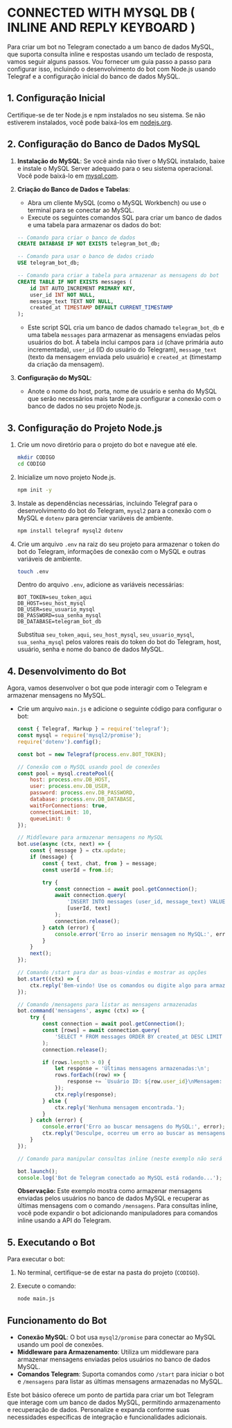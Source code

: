 # CONNECTED WITH MYSQL DB ( INLINE AND REPLY KEYBOARD ) 
Para criar um bot no Telegram conectado a um banco de dados MySQL, que suporta consulta inline e respostas usando um teclado de resposta, vamos seguir alguns passos. Vou fornecer um guia passo a passo para configurar isso, incluindo o desenvolvimento do bot com Node.js usando Telegraf e a configuração inicial do banco de dados MySQL.

## 1. Configuração Inicial
Certifique-se de ter Node.js e npm instalados no seu sistema. Se não estiverem instalados, você pode baixá-los em [nodejs.org](https://nodejs.org/).

## 2. Configuração do Banco de Dados MySQL
1. **Instalação do MySQL**: Se você ainda não tiver o MySQL instalado, baixe e instale o MySQL Server adequado para o seu sistema operacional. Você pode baixá-lo em [mysql.com](https://www.mysql.com/downloads/).

2. **Criação do Banco de Dados e Tabelas**:
   - Abra um cliente MySQL (como o MySQL Workbench) ou use o terminal para se conectar ao MySQL.
   - Execute os seguintes comandos SQL para criar um banco de dados e uma tabela para armazenar os dados do bot:

   ```sql
   -- Comando para criar o banco de dados
   CREATE DATABASE IF NOT EXISTS telegram_bot_db;

   -- Comando para usar o banco de dados criado
   USE telegram_bot_db;

   -- Comando para criar a tabela para armazenar as mensagens do bot
   CREATE TABLE IF NOT EXISTS messages (
       id INT AUTO_INCREMENT PRIMARY KEY,
       user_id INT NOT NULL,
       message_text TEXT NOT NULL,
       created_at TIMESTAMP DEFAULT CURRENT_TIMESTAMP
   );
   ```

   - Este script SQL cria um banco de dados chamado `telegram_bot_db` e uma tabela `messages` para armazenar as mensagens enviadas pelos usuários do bot. A tabela inclui campos para `id` (chave primária auto incrementada), `user_id` (ID do usuário do Telegram), `message_text` (texto da mensagem enviada pelo usuário) e `created_at` (timestamp da criação da mensagem).

3. **Configuração do MySQL**:
   - Anote o nome do host, porta, nome de usuário e senha do MySQL que serão necessários mais tarde para configurar a conexão com o banco de dados no seu projeto Node.js.

## 3. Configuração do Projeto Node.js
1. Crie um novo diretório para o projeto do bot e navegue até ele.

   ```bash
   mkdir CODIGO
   cd CODIGO
   ```

2. Inicialize um novo projeto Node.js.

   ```bash
   npm init -y
   ```

3. Instale as dependências necessárias, incluindo Telegraf para o desenvolvimento do bot do Telegram, `mysql2` para a conexão com o MySQL e `dotenv` para gerenciar variáveis de ambiente.

   ```bash
   npm install telegraf mysql2 dotenv
   ```

4. Crie um arquivo `.env` na raiz do seu projeto para armazenar o token do bot do Telegram, informações de conexão com o MySQL e outras variáveis de ambiente.

   ```bash
   touch .env
   ```

   Dentro do arquivo `.env`, adicione as variáveis necessárias:

   ```
   BOT_TOKEN=seu_token_aqui
   DB_HOST=seu_host_mysql
   DB_USER=seu_usuario_mysql
   DB_PASSWORD=sua_senha_mysql
   DB_DATABASE=telegram_bot_db
   ```

   Substitua `seu_token_aqui`, `seu_host_mysql`, `seu_usuario_mysql`, `sua_senha_mysql` pelos valores reais do token do bot do Telegram, host, usuário, senha e nome do banco de dados MySQL.

## 4. Desenvolvimento do Bot
Agora, vamos desenvolver o bot que pode interagir com o Telegram e armazenar mensagens no MySQL.

- Crie um arquivo `main.js` e adicione o seguinte código para configurar o bot:

   ```javascript
   const { Telegraf, Markup } = require('telegraf');
   const mysql = require('mysql2/promise');
   require('dotenv').config();

   const bot = new Telegraf(process.env.BOT_TOKEN);

   // Conexão com o MySQL usando pool de conexões
   const pool = mysql.createPool({
       host: process.env.DB_HOST,
       user: process.env.DB_USER,
       password: process.env.DB_PASSWORD,
       database: process.env.DB_DATABASE,
       waitForConnections: true,
       connectionLimit: 10,
       queueLimit: 0
   });

   // Middleware para armazenar mensagens no MySQL
   bot.use(async (ctx, next) => {
       const { message } = ctx.update;
       if (message) {
           const { text, chat, from } = message;
           const userId = from.id;

           try {
               const connection = await pool.getConnection();
               await connection.query(
                   'INSERT INTO messages (user_id, message_text) VALUES (?, ?)',
                   [userId, text]
               );
               connection.release();
           } catch (error) {
               console.error('Erro ao inserir mensagem no MySQL:', error);
           }
       }
       next();
   });

   // Comando /start para dar as boas-vindas e mostrar as opções
   bot.start((ctx) => {
       ctx.reply('Bem-vindo! Use os comandos ou digite algo para armazenar no banco de dados.');
   });

   // Comando /mensagens para listar as mensagens armazenadas
   bot.command('mensagens', async (ctx) => {
       try {
           const connection = await pool.getConnection();
           const [rows] = await connection.query(
               'SELECT * FROM messages ORDER BY created_at DESC LIMIT 5'
           );
           connection.release();

           if (rows.length > 0) {
               let response = 'Últimas mensagens armazenadas:\n';
               rows.forEach((row) => {
                   response += `Usuário ID: ${row.user_id}\nMensagem: ${row.message_text}\n\n`;
               });
               ctx.reply(response);
           } else {
               ctx.reply('Nenhuma mensagem encontrada.');
           }
       } catch (error) {
           console.error('Erro ao buscar mensagens do MySQL:', error);
           ctx.reply('Desculpe, ocorreu um erro ao buscar as mensagens.');
       }
   });

   // Comando para manipular consultas inline (neste exemplo não será implementado)

   bot.launch();
   console.log('Bot de Telegram conectado ao MySQL está rodando...');
   ```

   **Observação:** Este exemplo mostra como armazenar mensagens enviadas pelos usuários no banco de dados MySQL e recuperar as últimas mensagens com o comando `/mensagens`. Para consultas inline, você pode expandir o bot adicionando manipuladores para comandos inline usando a API do Telegram.

## 5. Executando o Bot
Para executar o bot:

1. No terminal, certifique-se de estar na pasta do projeto (`CODIGO`).
2. Execute o comando:

   ```bash
   node main.js
   ```

## Funcionamento do Bot
- **Conexão MySQL**: O bot usa `mysql2/promise` para conectar ao MySQL usando um pool de conexões.
- **Middleware para Armazenamento**: Utiliza um middleware para armazenar mensagens enviadas pelos usuários no banco de dados MySQL.
- **Comandos Telegram**: Suporta comandos como `/start` para iniciar o bot e `/mensagens` para listar as últimas mensagens armazenadas no MySQL.

Este bot básico oferece um ponto de partida para criar um bot Telegram que interage com um banco de dados MySQL, permitindo armazenamento e recuperação de dados. Personalize e expanda conforme suas necessidades específicas de integração e funcionalidades adicionais.